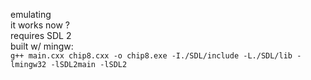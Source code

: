 emulating  
it works now  ?  
requires SDL 2  
built w/ mingw:  
```g++ main.cxx chip8.cxx -o chip8.exe -I./SDL/include -L./SDL/lib -lmingw32 -lSDL2main -lSDL2```
